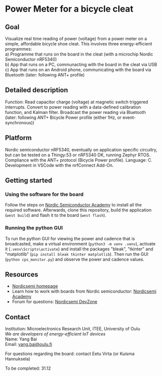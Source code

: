 # Power Meter for a bicycle cleat

## Goal
Visualize real time reading of power (voltage) from a power meter on a simple, affordable bicycle shoe cleat. This involves three energy-efficient programmes:  
a) Programme that runs on the board in the cleat (with a microchip Nordic Semiconductor nRF5340)  
b) App that runs on a PC, communacting with the board in the cleat via USB  
c) App that runs on an Android phone, communicating with the board via Bluetooth (later: following ANT+ profile)  

## Detailed description
Function: Read capacitor charge (voltage) at magnetic switch triggered interrupts. Convert to power reading with a data-defined calibration function, and Kalman filter. Broadcast the power reading via Bluetooth (later: following ANT+ Bicycle Power profile (either 1Hz, or event-synchronous))

## Platform
Nordic semiconductor nRF5340, eventually on application specific circuitry, but can be tested on a Thingy:53 or nRF5340 DK, running Zephyr RTOS. Compliance with the ANT+ protocol (Bicycle Power profile). Language: C. Development in VSCode with the nrfConnect Add-On.

## Getting started
### Using the software for the board
Follow the steps on [Nordic Semiconductor Academy](https://academy.nordicsemi.com/courses/nrf-connect-sdk-fundamentals) to install all the required software. Afterwards, clone this repository, build the application (`west build`) and flash it to the board (`west flash`).  
### Running the python GUI
To run the python GUI for viewing the power and cadence that is broadcasted, make a virtual environment (`python3 -m venv .venv`), activate it (`.venv\Scripts\activate`) and install the packages "bleak", "tkinter" and "matplotlib" (`pip install bleak tkinter matplotlib`). Then run the GUI (`python cps_monitor.py`) and observe the power and cadence values.  

## Resources
- [Nordicsemi homepage](https://www.nordicsemi.com/)
- Learn how to work with boards from Nordic semiconductor: [Nordicsemi Academy](https://academy.nordicsemi.com/)
- Forum for questions: [Nordicsemi DevZone](https://devzone.nordicsemi.com/)

## Contact
Institution: Microelectronics Research Unit, ITEE, University of Oulu  
*We are developers of energy-efficient IoT devices*  
Name: Yang Bai  
Email: yang.bai@oulu.fi  

For questions regarding the board: contact Eetu Virta (or Kuisma Hannuksela)  

To be completed: 31.12
